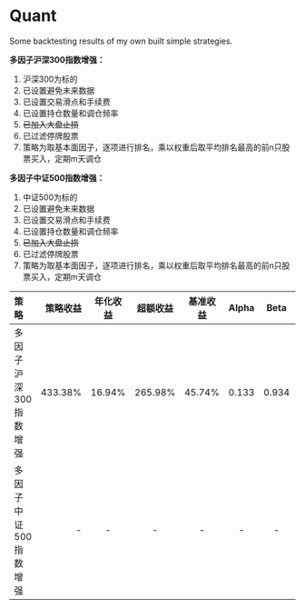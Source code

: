 # Quant
Some backtesting results of my own built simple strategies.

**多因子沪深300指数增强：**
1. 沪深300为标的
2. 已设置避免未来数据
3. 已设置交易滑点和手续费
4. 已设置持仓数量和调仓频率
5. ~~已加入大盘止损~~
6. 已过滤停牌股票
7. 策略为取基本面因子，逐项进行排名，乘以权重后取平均排名最高的前n只股票买入，定期m天调仓

**多因子中证500指数增强：**
1. 中证500为标的
2. 已设置避免未来数据
3. 已设置交易滑点和手续费
4. 已设置持仓数量和调仓频率
5. ~~已加入大盘止损~~
6. 已过滤停牌股票
7. 策略为取基本面因子，逐项进行排名，乘以权重后取平均排名最高的前n只股票买入，定期m天调仓

|策略|策略收益|年化收益|超额收益|基准收益|Alpha|Beta|Sharpe|胜率|最大回撤|信息比率|
|:-----|----:|:----:|:----:|:----:|:----:|:----:|:----:|:----:|:----:|:----:|
|多因子沪深300指数增强|433.38%|16.94%|265.98%|45.74%|0.133|0.934|0.530|0.604|34.22%|1.140|
|多因子中证500指数增强|-|-|-|-|-|-|-|-|-|-|
